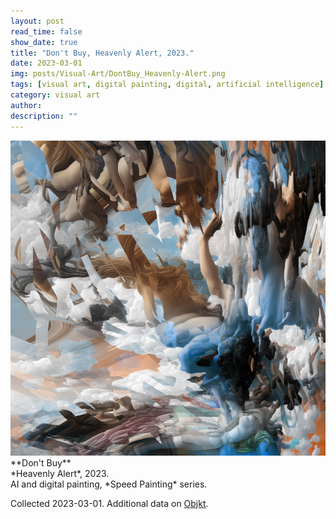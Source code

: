 ```yaml
---
layout: post
read_time: false
show_date: true
title: "Don't Buy, Heavenly Alert, 2023."
date: 2023-03-01
img: posts/Visual-Art/DontBuy_Heavenly-Alert.png
tags: [visual art, digital painting, digital, artificial intelligence]
category: visual art
author: 
description: ""
---
```


<img src='./assets/img/posts/Visual-Art/DontBuy_Heavenly-Alert.png'>

<br>
**Don't Buy**
<br>*Heavenly Alert*, 2023.
<br>AI and digital painting, *Speed Painting* series.


 <div class="page-separator"></div>

Collected 2023-03-01. Additional data on [Objkt](https://objkt.com/tokens/KT1Aqb6GWjn7RzEteKG674Lq4z4F4jHiLqZH/8).
